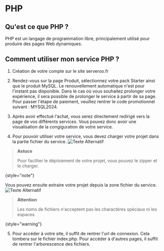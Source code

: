# PHP

## Qu'est ce que PHP ?
PHP est un langage de programmation libre, principalement utilisé pour produire des pages Web dynamiques.

## Comment utiliser mon service PHP ?

1. Création de votre compte sur le site serveroo.fr
2. Rendez-vous sur la page Produit, sélectionnez votre pack Starter ainsi que le produit MySQL.
   Le renouvellement automatique n'est pour l'instant pas disponible. Dans le cas où vous souhaitez prolonger votre expérience, il sera possible de prolonger le service à partir de sa page.
   Pour passer l'étape de paiement, veuillez rentrer le code promotionnel suivant : MYSQL2024.

3. Après avoir effectué l'achat, vous serez directement redirigé vers la page de vos différents services. Vous pouvez donc avoir une visualisation de la congiguration de votre service.

4. Pour pouvoir utiliser votre service, vous devez charger votre projet dans la partie fichier du service.
![Texte Alternatif](upload.png)

> **Astuce**
>
> Pour faciliter le déploiement de votre projet, vous pouvez le zipper et le charger.
>
{style="note"}

Vous pouvez ensuite extraire votre projet depuis la zone fichier du service.
![Texte Alternatif](zip.png)

> **Attention**
>
> Les noms de fichiers n'acceptent pas les charactères spéciaux ni les espaces.
>
{style="warning"}

5. Pour accéder à votre site, il suffit de rentrer l'url de connexion. Cela tombera sur le fichier index.php.
Pour accéder à d'autres pages, il suffit de rentrer l'arborescence des fichiers.
